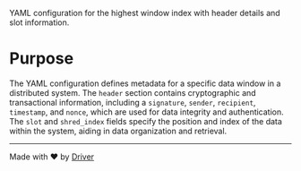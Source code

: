 <!--------------------------------------------------------------------------------->
<!-- IMPORTANT: This file is auto-generated by Driver (https://driver.ai). -------->
<!-- Manual edits may be overwritten on future commits. --------------------------->
<!--------------------------------------------------------------------------------->

YAML configuration for the highest window index with header details and slot information.

# Purpose
The YAML configuration defines metadata for a specific data window in a distributed system. The `header` section contains cryptographic and transactional information, including a `signature`, `sender`, `recipient`, `timestamp`, and `nonce`, which are used for data integrity and authentication. The `slot` and `shred_index` fields specify the position and index of the data within the system, aiding in data organization and retrieval.

---
Made with ❤️ by [Driver](https://www.driver.ai/)